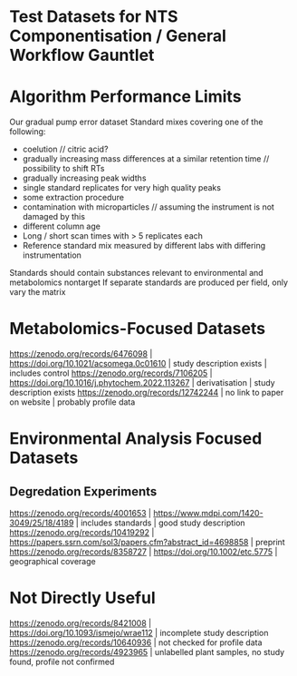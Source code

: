 # Test Datasets for NTS Componentisation / General Workflow Gauntlet

# Algorithm Performance Limits
Our gradual pump error dataset
Standard mixes covering one of the following:
- coelution // citric acid?
- gradually increasing mass differences at a similar retention time // possibility to shift RTs
- gradually increasing peak widths
- single standard replicates for very high quality peaks
- some extraction procedure
- contamination with microparticles // assuming the instrument is not damaged by this
- different column age
- Long / short scan times with > 5 replicates each
- Reference standard mix measured by different labs with differing instrumentation

Standards should contain substances relevant to environmental and metabolomics nontarget
If separate standards are produced per field, only vary the matrix

# Metabolomics-Focused Datasets
https://zenodo.org/records/6476098 | https://doi.org/10.1021/acsomega.0c01610 | study description exists | includes control
https://zenodo.org/records/7106205 | https://doi.org/10.1016/j.phytochem.2022.113267 | derivatisation | study description exists 
https://zenodo.org/records/12742244 | no link to paper on website | probably profile data

# Environmental Analysis Focused Datasets
## Degredation Experiments
https://zenodo.org/records/4001653 | https://www.mdpi.com/1420-3049/25/18/4189 | includes standards | good study description
https://zenodo.org/records/10419292 | https://papers.ssrn.com/sol3/papers.cfm?abstract_id=4698858 | preprint
https://zenodo.org/records/8358727 | https://doi.org/10.1002/etc.5775 | geographical coverage

# Not Directly Useful
https://zenodo.org/records/8421008 | https://doi.org/10.1093/ismejo/wrae112 | incomplete study description
https://zenodo.org/records/10640936 | not checked for profile data
https://zenodo.org/records/4923965 | unlabelled plant samples, no study found, profile not confirmed